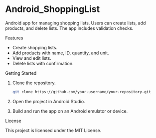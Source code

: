 # Android_ShoppingList

Android app for managing shopping lists. Users can create lists, add products, and delete lists. The app includes validation checks.

Features

- Create shopping lists.
- Add products with name, ID, quantity, and unit.
- View and edit lists.
- Delete lists with confirmation.

Getting Started

1. Clone the repository.

   ```bash
   git clone https://github.com/your-username/your-repository.git
   ```

2. Open the project in Android Studio.

3. Build and run the app on an Android emulator or device.


License

This project is licensed under the MIT License.
